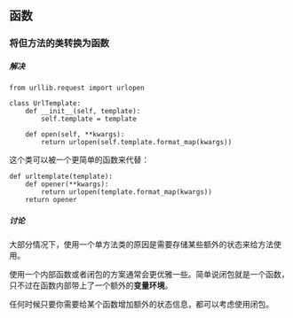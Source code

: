 ## 函数

### 将但方法的类转换为函数

##### 解决

```
from urllib.request import urlopen

class UrlTemplate:
	def __init__(self, template):
		self.template = template
	
	def open(self, **kwargs):
		return urlopen(self.template.format_map(kwargs))
```

这个类可以被一个更简单的函数来代替：

```
def urltemplate(template):
	def opener(**kwargs):
		return urlopen(template.format_map(kwargs))
	return opener
```

##### 讨论

大部分情况下，使用一个单方法类的原因是需要存储某些额外的状态来给方法使用。

使用一个内部函数或者闭包的方案通常会更优雅一些。简单说闭包就是一个函数，只不过在函数内部带上了一个额外的**变量环境**。

任何时候只要你需要给某个函数增加额外的状态信息，都可以考虑使用闭包。